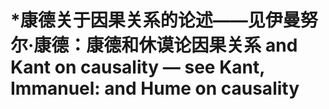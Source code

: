 # \*康德关于因果关系的论述——见伊曼努尔·康德：康德和休谟论因果关系 and Kant on causality — see Kant, Immanuel: and Hume on causality

